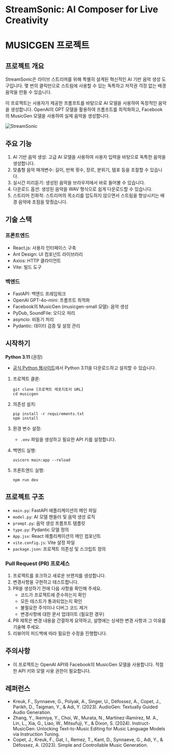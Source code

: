 # StreamSonic: AI Composer for Live Creativity
# MUSICGEN 프로젝트

## 프로젝트 개요

StreamSonic은 라이브 스트리머를 위해 특별히 설계된 혁신적인 AI 기반 음악 생성 도구입니다. 몇 번의 클릭만으로 스트림에 사용할 수 있는 독특하고 저작권 걱정 없는 배경 음악을 만들 수 있습니다.

이 프로젝트는 사용자가 제공한 프롬프트를 바탕으로 AI 모델을 사용하여 독창적인 음악을 생성합니다. OpenAI의 GPT 모델을 활용하여 프롬프트를 최적화하고, Facebook의 MusicGen 모델을 사용하여 실제 음악을 생성합니다.

![StreamSonic](https://github.com/user-attachments/assets/1ac7276b-1b88-4bb0-8071-c3c8eb6d870d)

## 주요 기능

1. AI 기반 음악 생성: 고급 AI 모델을 사용하여 사용자 입력을 바탕으로 독특한 음악을 생성합니다.
2. 맞춤형 음악 매개변수: 길이, 반복 횟수, 장르, 분위기, 템포 등을 조절할 수 있습니다.
3. 실시간 미리듣기: 생성된 음악을 브라우저에서 바로 들어볼 수 있습니다.
4. 다운로드 옵션: 생성된 음악을 WAV 형식으로 쉽게 다운로드할 수 있습니다.
5. 스트리머 친화적: 스트리머의 목소리를 압도하지 않으면서 스트림을 향상시키는 배경 음악에 초점을 맞췄습니다.

## 기술 스택

### 프론트엔드
- React.js: 사용자 인터페이스 구축
- Ant Design: UI 컴포넌트 라이브러리
- Axios: HTTP 클라이언트
- Vite: 빌드 도구

### 백엔드
- FastAPI: 백엔드 프레임워크
- OpenAI GPT-4o-mini: 프롬프트 최적화
- Facebook의 MusicGen (musicgen-small 모델): 음악 생성
- PyDub, SoundFile: 오디오 처리
- asyncio: 비동기 처리
- Pydantic: 데이터 검증 및 설정 관리

## 시작하기

**Python 3.11** (권장)
- [공식 Python 웹사이트](https://www.python.org/downloads/release/python-3110/)에서 Python 3.11을 다운로드하고 설치할 수 있습니다.

1. 프로젝트 클론:
   ```
   git clone [프로젝트 레포지토리 URL]
   cd musicgen
   ```

2. 의존성 설치:
   ```
   pip install -r requirements.txt
   npm install
   ```

3. 환경 변수 설정:
   - `.env` 파일을 생성하고 필요한 API 키를 설정합니다.

4. 백엔드 실행:
   ```
   uvicorn main:app --reload
   ```

5. 프론트엔드 실행:
   ```
   npm run dev
   ```

## 프로젝트 구조

- `main.py`: FastAPI 애플리케이션의 메인 파일
- `model.py`: AI 모델 핸들러 및 음악 생성 로직
- `prompt.py`: 음악 생성 프롬프트 템플릿
- `type.py`: Pydantic 모델 정의
- `App.jsx`: React 애플리케이션의 메인 컴포넌트
- `vite.config.js`: Vite 설정 파일
- `package.json`: 프로젝트 의존성 및 스크립트 정의

### Pull Request (PR) 프로세스

1. 프로젝트를 포크하고 새로운 브랜치를 생성합니다.
2. 변경사항을 구현하고 테스트합니다.
3. PR을 생성하기 전에 다음 사항을 확인해 주세요.
   - 코드가 프로젝트에 준수하는지 확인
   - 모든 테스트가 통과되었는지 확인
   - 불필요한 주석이나 디버그 코드 제거
   - 변경사항에 대한 문서 업데이트 (필요한 경우)
4. PR 제목은 변경 내용을 간결하게 요약하고, 설명에는 상세한 변경 사항과 그 이유를 기술해 주세요.
5. 리뷰어의 피드백에 따라 필요한 수정을 진행합니다.

## 주의사항

- 이 프로젝트는 OpenAI API와 Facebook의 MusicGen 모델을 사용합니다. 적절한 API 키와 모델 사용 권한이 필요합니다.

## 레퍼런스

- Kreuk, F., Synnaeve, G., Polyak, A., Singer, U., Défossez, A., Copet, J., Parikh, D., Taigman, Y., & Adi, Y. (2023). AudioGen: Textually Guided Audio Generation.
- Zhang, Y., Ikemiya, Y., Choi, W., Murata, N., Martínez-Ramírez, M. A., Lin, L., Xia, G., Liao, W., Mitsufuji, Y., & Dixon, S. (2024). Instruct-MusicGen: Unlocking Text-to-Music Editing for Music Language Models via Instruction Tuning.
- Copet, J., Kreuk, F., Gat, I., Remez, T., Kant, D., Synnaeve, G., Adi, Y., & Défossez, A. (2023). Simple and Controllable Music Generation.
